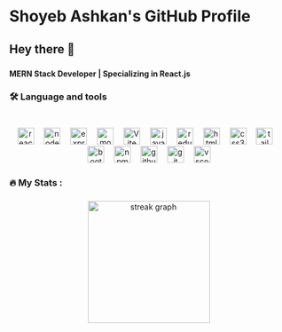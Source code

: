 # Shoyeb Ashkan's GitHub Profile
<h2 align="left">Hey there 👋</h2>

###

<h4 align="left">MERN Stack Developer | Specializing in React.js</h4>

###

<h3 align="left">🛠 Language and tools</h3>

###
<br clear="both">

<div align="center">
  <img src="https://cdn.jsdelivr.net/gh/devicons/devicon/icons/react/react-original.svg" height="30" alt="react logo"  />
  <img width="10" />
  <img src="https://cdn.jsdelivr.net/gh/devicons/devicon@latest/icons/nodejs/nodejs-plain-wordmark.svg" height="30" alt="nodeJs logo"/>          
  <img width="10" />
  <img src="https://cdn.jsdelivr.net/gh/shoyeb-ashkan/blob/main/express.svg" height="30" alt="express logo"/>       
  <img width="10" />
  <img src="https://cdn.jsdelivr.net/gh/devicons/devicon@latest/icons/mongodb/mongodb-plain-wordmark.svg" height="30" alt="mongodb logo"/>
<!--   <img width="10" />
  <img src="https://cdn.jsdelivr.net/gh/devicons/devicon/icons/nextjs/nextjs-original.svg" height="30" alt="nextjs logo"  /> -->
  <img width="10" />
  <img src="https://cdn.jsdelivr.net/gh/vitejs/vite@main/docs/public/logo.svg" height="30" alt="Vite logo"  />
  <img width="10" />
  <img src="https://cdn.jsdelivr.net/gh/devicons/devicon/icons/javascript/javascript-original.svg" height="30" alt="javascript logo"  />
  <img width="10" />
  <img src="https://cdn.jsdelivr.net/gh/devicons/devicon/icons/redux/redux-original.svg" height="30" alt="redux logo"  />
  <img width="10" />
  <img src="https://cdn.jsdelivr.net/gh/devicons/devicon/icons/html5/html5-original.svg" height="30" alt="html5 logo"  />
  <img width="10" />
  <img src="https://cdn.jsdelivr.net/gh/devicons/devicon/icons/css3/css3-original.svg" height="30" alt="css3 logo"  />
  <img width="10" />
  <img src="https://cdn.jsdelivr.net/gh/devicons/devicon/icons/tailwindcss/tailwindcss-original.svg" height="30" alt="tailwindcss logo"  />
  <img width="10" />
  <img src="https://cdn.jsdelivr.net/gh/devicons/devicon/icons/bootstrap/bootstrap-original.svg" height="30" alt="bootstrap logo"  />
  <img width="10" />
  <img src="https://cdn.jsdelivr.net/gh/devicons/devicon/icons/npm/npm-original-wordmark.svg" height="30" alt="npm logo"  />
  <img width="10" />
  <img src="https://cdn.jsdelivr.net/gh/github/docs@main/assets/images/site/favicon.svg" height="30" alt="github logo"  />
  <img width="10" />
  <img src="https://cdn.jsdelivr.net/gh/devicons/devicon/icons/git/git-original.svg" height="30" alt="git logo"  />
  <img width="10" />
  <img src="https://cdn.jsdelivr.net/gh/devicons/devicon/icons/vscode/vscode-original.svg" height="30" alt="vscode logo"  />
</div>

###

<h3 align="left">🔥   My Stats :</h3>

###

<div align="center">
  <img src="https://streak-stats.demolab.com?user=shoyeb-ashkan&locale=en&mode=daily&theme=dark&hide_border=false&border_radius=5&order=3" height="220" alt="streak graph"  />
</div>

